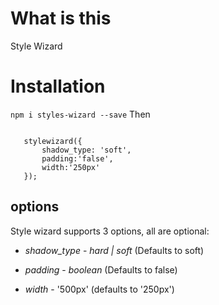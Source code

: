 # What is this

Style Wizard

# Installation

`npm i styles-wizard --save`
Then

```import {stylewizard} from 'stylewizard;

   stylewizard({
       shadow_type: 'soft',
       padding:'false',
       width:'250px'
   });
```

## options

Style wizard supports 3 options, all are optional:

- _shadow_type_ - _hard | soft_ (Defaults to soft)

- _padding_ - _boolean_ (Defaults to false)

- _width_ - '500px' (defaults to '250px')

